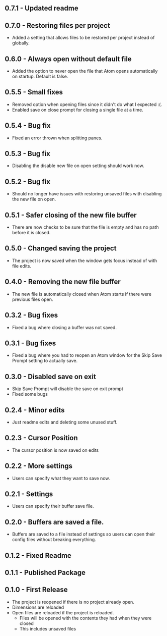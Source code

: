 ## 0.7.1 - Updated readme

## 0.7.0 - Restoring files per project
* Added a setting that allows files to be restored per project instead of
globally.

## 0.6.0 - Always open without default file
* Added the option to never open the file that Atom opens automatically on
startup. Default is false.

## 0.5.5 - Small fixes
* Removed option when opening files since it didn't do what I expected :(.
* Enabled save on close prompt for closing a single file at a time.

## 0.5.4 - Bug fix
* Fixed an error thrown when splitting panes.

## 0.5.3 - Bug fix
* Disabling the disable new file on open setting should work now.

## 0.5.2 - Bug fix
* Should no longer have issues with restoring unsaved files with disabling the
new file on open.

## 0.5.1 - Safer closing of the new file buffer
* There are now checks to be sure that the file is empty and has no path before
it is closed.

## 0.5.0 - Changed saving the project
* The project is now saved when the window gets focus instead of with file edits.

## 0.4.0 - Removing the new file buffer
* The new file is automatically closed when Atom starts if there were previous
files open.

## 0.3.2 - Bug fixes
* Fixed a bug where closing a buffer was not saved.

## 0.3.1 - Bug fixes
* Fixed a bug where you had to reopen an Atom window for the Skip Save Prompt setting
to actually save.

## 0.3.0 - Disabled save on exit
* Skip Save Prompt will disable the save on exit prompt
* Fixed some bugs

## 0.2.4 - Minor edits
* Just readme edits and deleting some unused stuff.

## 0.2.3 - Cursor Position
* The cursor position is now saved on edits

## 0.2.2 - More settings
* Users can specify what they want to save now.

## 0.2.1 - Settings
* Users can specify their buffer save file.

## 0.2.0 - Buffers are saved a file.
* Buffers are saved to a file instead of settings so users can open their config
files without breaking everything.

## 0.1.2 - Fixed Readme

## 0.1.1 - Published Package

## 0.1.0 - First Release
* The project is reopened if there is no project already open.
* Dimensions are reloaded
* Open files are reloaded if the project is reloaded.
  * Files will be opened with the contents they had when they were closed
  * This includes unsaved files
